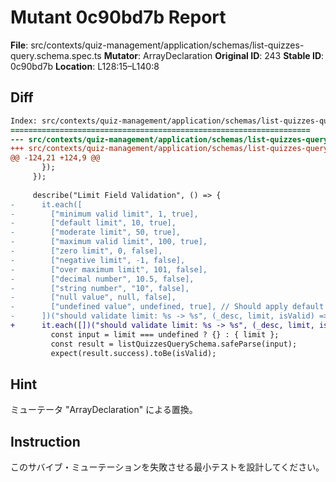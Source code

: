 # Mutant 0c90bd7b Report

**File**: src/contexts/quiz-management/application/schemas/list-quizzes-query.schema.spec.ts
**Mutator**: ArrayDeclaration
**Original ID**: 243
**Stable ID**: 0c90bd7b
**Location**: L128:15–L140:8

## Diff

```diff
Index: src/contexts/quiz-management/application/schemas/list-quizzes-query.schema.spec.ts
===================================================================
--- src/contexts/quiz-management/application/schemas/list-quizzes-query.schema.spec.ts	original
+++ src/contexts/quiz-management/application/schemas/list-quizzes-query.schema.spec.ts	mutated #243
@@ -124,21 +124,9 @@
       });
     });
 
     describe("Limit Field Validation", () => {
-      it.each([
-        ["minimum valid limit", 1, true],
-        ["default limit", 10, true],
-        ["moderate limit", 50, true],
-        ["maximum valid limit", 100, true],
-        ["zero limit", 0, false],
-        ["negative limit", -1, false],
-        ["over maximum limit", 101, false],
-        ["decimal number", 10.5, false],
-        ["string number", "10", false],
-        ["null value", null, false],
-        ["undefined value", undefined, true], // Should apply default
-      ])("should validate limit: %s -> %s", (_desc, limit, isValid) => {
+      it.each([])("should validate limit: %s -> %s", (_desc, limit, isValid) => {
         const input = limit === undefined ? {} : { limit };
         const result = listQuizzesQuerySchema.safeParse(input);
         expect(result.success).toBe(isValid);
```

## Hint

ミューテータ "ArrayDeclaration" による置換。

## Instruction

このサバイブ・ミューテーションを失敗させる最小テストを設計してください。
